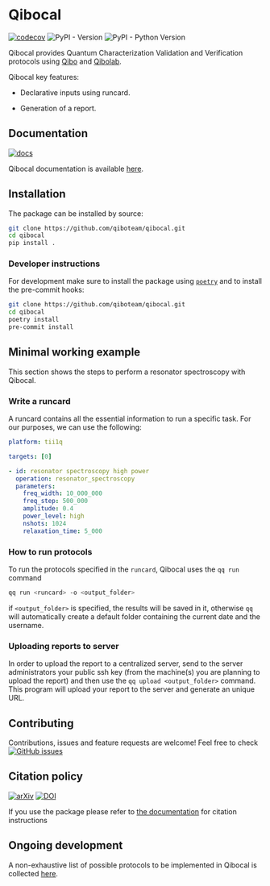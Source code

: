 # Qibocal
[![codecov](https://codecov.io/gh/qiboteam/qibocal/branch/main/graph/badge.svg?token=1EKZKVEVX0)](https://codecov.io/gh/qiboteam/qibocal)
![PyPI - Version](https://img.shields.io/pypi/v/qibocal)
![PyPI - Python Version](https://img.shields.io/pypi/pyversions/qibocal)

Qibocal provides Quantum Characterization Validation and Verification protocols using [Qibo](https://github.com/qiboteam/qibo) and [Qibolab](https://github.com/qiboteam/qibolab).

Qibocal key features:

- Declarative inputs using runcard.

- Generation of a report.

## Documentation

[![docs](https://github.com/qiboteam/qibocal/actions/workflows/publish.yml/badge.svg)](https://qibo.science/qibocal/stable/)

Qibocal documentation is available [here](https://qibo.science/qibocal/stable/).

## Installation

The package can be installed by source:
```sh
git clone https://github.com/qiboteam/qibocal.git
cd qibocal
pip install .
```


### Developer instructions
For development make sure to install the package using [`poetry`](https://python-poetry.org/) and to install the pre-commit hooks:
```sh
git clone https://github.com/qiboteam/qibocal.git
cd qibocal
poetry install
pre-commit install
```

## Minimal working example

This section shows the steps to perform a resonator spectroscopy with Qibocal.
### Write a runcard
A runcard contains all the essential information to run a specific task.
For our purposes, we can use the following:
```yml
platform: tii1q

targets: [0]

- id: resonator spectroscopy high power
  operation: resonator_spectroscopy
  parameters:
    freq_width: 10_000_000
    freq_step: 500_000
    amplitude: 0.4
    power_level: high
    nshots: 1024
    relaxation_time: 5_000

```
### How to run protocols
To run the protocols specified in the ```runcard```, Qibocal uses the `qq run` command
```sh
qq run <runcard> -o <output_folder>
```
if ```<output_folder>``` is specified, the results will be saved in it, otherwise ```qq``` will automatically create a default folder containing the current date and the username.


### Uploading reports to server

In order to upload the report to a centralized server, send to the server administrators your public ssh key (from the machine(s) you are planning to upload the report) and then use the `qq upload <output_folder>` command. This program will upload your report to the server and generate an unique URL.

## Contributing

Contributions, issues and feature requests are welcome!
Feel free to check
<a href="https://github.com/qiboteam/qibocal/issues"><img alt="GitHub issues" src="https://img.shields.io/github/issues-closed/qiboteam/qibocal"/></a>

## Citation policy
[![arXiv](https://img.shields.io/badge/arXiv-2303.10397-b31b1b.svg)](https://arxiv.org/abs/2303.10397)
[![DOI](https://zenodo.org/badge/511836317.svg)](https://zenodo.org/badge/latestdoi/511836317)


If you use the package please refer to [the documentation](https://qibo.science/qibo/stable/appendix/citing-qibo.html#publications) for citation instructions

## Ongoing development

A non-exhaustive list of possible protocols to be implemented in Qibocal is collected
[here](doc/dev/README.md).
